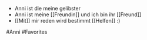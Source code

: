 - Anni ist die meine gelibster
- Anni ist meine [[Freundin]] und ich bin ihr [[Freund]]
- [[Mit]] mir reden wird bestimmt [[Helfen]] :)

#Anni #Favorites